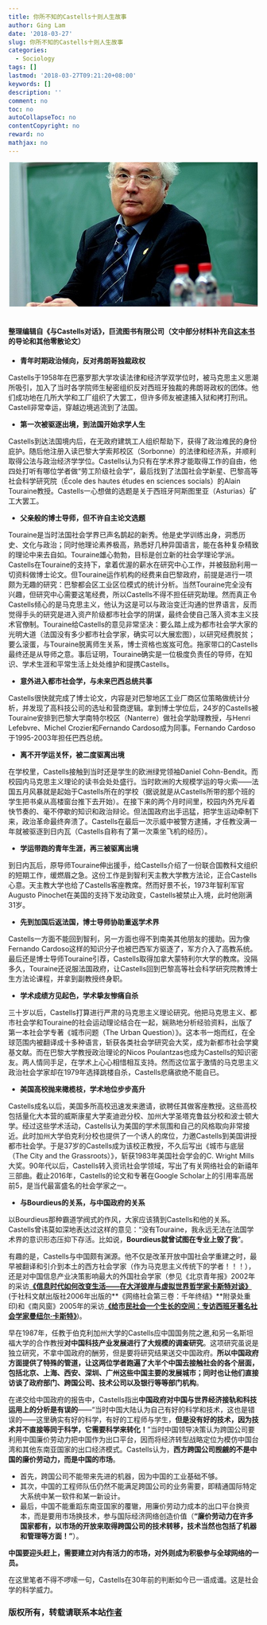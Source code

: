 ```yaml
---
title: 你所不知的Castells十则人生故事
author: Ging Lam
date: '2018-03-27'
slug: 你所不知的Castells十则人生故事
categories:
  - Sociology
tags: []
lastmod: '2018-03-27T09:21:20+08:00'
keywords: []
description: ''
comment: no
toc: no
autoCollapseToc: no
contentCopyright: no
reward: no
mathjax: no
---
```


<div align=center><img src="https://raw.githubusercontent.com/GingLam/Storage/master/castells.jpg"></div></br>


#### **整理编辑自《与Castells对话》，巨流图书有限公司（文中部分材料补充自[这本书](https://www.amazon.com/Manuel-Castells-Felix-Stalder/dp/0745632777/ref=sr_1_3?ie=UTF8&qid=1522141430&sr=8-3&keywords=Felix+Stalder&dpID=4143tgVnYDL&preST=_SY291_BO1,204,203,200_QL40_&dpSrc=srch)的导论和其他零散论文）**

* **青年时期政治倾向，反对弗朗哥独裁政权**

Castells于1958年在巴塞罗那大学攻读法律和经济学双学位时，被马克思主义思潮所吸引，加入了当时各学院师生秘密组织反对西班牙独裁的弗朗哥政权的团体。他们成功地在几所大学和工厂组织了大罢工，但许多师友被逮捕入狱和拷打刑讯。Castell非常幸运，穿越边境逃流到了法国。

* **第一次被驱逐出境，到法国开始求学人生**

Castells到达法国境内后，在无政府建筑工人组织帮助下，获得了政治难民的身份庇护。随后他注册入读巴黎大学索邦校区（Sorbonne）的法律和经济系，并顺利取得公法与政治经济学学位。Castells认为只有在学术界才能取得工作的自由，他四处打听有哪位学者做“劳工阶级社会学”，最后找到了法国社会学新星、巴黎高等社会科学研究院（École des hautes études en sciences socials）的Alain Touraine教授。Castells一心想做的选题是关于西班牙阿斯图里亚（Asturias）矿工大罢工。

<!--more-->

* **父亲般的博士导师，但不许自主论文选题**

Touraine是当时法国社会学界已声名鹊起的新秀。他是史学训练出身，洞悉历史、文化与政治；同时他理论素养极高，熟悉好几种异国语言，能在各种复杂精致的理论中来去自如。Touraine雄心勃勃，目标是创立新的社会学理论学派。Castells在Touraine的支持下，拿着优渥的薪水在研究中心工作，并被鼓励利用一切资料做博士论文。但Touraine运作机构的经费来自巴黎政府，前提是进行一项颇为无趣的研究：巴黎都会区工业区位模式的统计分析。当然Touraine完全没有兴趣，但研究中心需要这笔经费，所以Castells不得不担任研究助理。然而真正令Castells倾心的是马克思主义，他认为这是可以与政治变迁沟通的世界语言，反而觉得手头的研究是进入资产阶级都市社会学的阴谋，最终会使自己落入资本主义技术官僚制。Touraine给Castells的意见非常坚决：要么踏上成为都市社会学大家的光明大道（法国没有多少都市社会学家，确实可以大展宏图），以研究经费脱贫；要么滚蛋，与Touraine脱离师生关系，博士资格也岌岌可危。拖家带口的Castells最终还是从导师之意。事后证明，Touraine确实是一位极度负责任的导师，在知识、学术生涯和平常生活上处处维护和提携Castells。

* **意外进入都市社会学，与未来巴西总统共事**

Castells很快就完成了博士论文，内容是对巴黎地区工业厂商区位策略做统计分析，并发现了高科技公司的选址和营商逻辑。拿到博士学位后，24岁的Castells被Touraine安排到巴黎大学南特尔校区（Nanterre）做社会学助理教授，与Henri Lefebvre、Michel Crozier和Fernando Cardoso成为同事。Fernando Cardoso于1995-2003年担任巴西总统。

* **离不开学运关怀，被二度驱离出境**

在学校里，Castells接触到当时还是学生的欧洲绿党领袖Daniel Cohn-Bendit。而校园内马克思主义理论的读书会处处盛行。当时欧洲的大规模学运的导火索——法国五月风暴就是起始于Castells所在的学校（据说就是从Castells所带的那个班的学生把书桌从高楼窗台推下去开始）。在接下来的两个月时间里，校园内外充斥着快节奏的、毫不停歇的知识和政治辩论。但法国政府出手迅猛，把学生运动牵制下来，政治革命最终奔溃了。Castells在最后一次示威中被警方逮捕，才任教没满一年就被驱逐到日内瓦（Castells自称有了第一次乘坐飞机的经历）。

* **学运带跑的青年生涯，再三被驱离出境**

到日内瓦后，原导师Touraine伸出援手，给Castells介绍了一份联合国教科文组织的短期工作，缓燃眉之急。这份工作是到智利天主教大学教方法论，正合Castells心意。天主教大学也给了Castells客座教席。然而好景不长，1973年智利军官Augusto Pinochet在美国的支持下发动政变，Castells被禁止入境，此时他刚满31岁。

* **先到加国后返法国，博士导师协助重返学术界**

Castells一方面不能回到智利，另一方面也得不到南美其他朋友的援助。因为像Fernando Cardoso这样的知识分子也被巴西军方驱逐了，军方介入了高教系统。最后还是博士导师Touraine引荐，Castells取得加拿大蒙特利尔大学的教席。没隔多久，Touraine还说服法国政府，让Castells回到巴黎高等社会科学研究院教博士生方法论课程，并拿到副教授终身职。

* **学术成绩方见起色，学术挚友惨痛自杀**

三十岁以后，Castells打算进行严肃的马克思主义理论研究。他把马克思主义、都市社会学和Touraine的社会运动理论结合在一起，娴熟地分析经验资料，出版了第一本社会学专著《城市问题（The Urban Question）》。这本书一炮而红，在全球范围内被翻译成十多种语言，斩获各类社会学研究会大奖，成为新都市社会学奠基文献。而在巴黎大学教授政治理论的Nicos Poulantzas也成为Castells的知识密友。两人情同手足，在学术上心心相惜相互支持。然而这位富于激情的马克思主义政治社会学家却在1979年选择跳楼自杀，Castells悲痛欲绝不能自已。

* **美国高校抛来橄榄枝，学术地位步步高升**

Castells成名以后，美国多所高校迅速发来邀请，欲聘任其做客座教授。这些高校包括量化大本营的威斯康星大学麦迪逊分校、加州大学圣塔克鲁兹分校和波士顿大学。经过这些学术活动，Castells认为美国的学术氛围和自己的风格取向非常接近。此时加州大学伯克利分校也提供了一个诱人的席位，力邀Castells到美国讲授都市社会学。于是37岁的Castells成为该校正教授，不久后写出《城市与底层（The City and the Grassroots）》，斩获1983年美国社会学会的C. Wright Mills大奖。90年代以后，Castells转入资讯社会学领域，写出了有关网络社会的新禧年三部曲。截止2016年，Castells的论文和专著在Google Scholar上的引用率高居前5，是当代最富盛名的社会学家之一。

* **与Bourdieus的关系，与中国政府的关系**

以Bourdieus那种霸道学阀式的作风，大家应该猜到Castells和他的关系。Castells曾讳莫如深地表达过这样的意见：“没有Touraine，我永远无法在法国学术界的意识形态压抑下存活。比如说，**Bourdieus就曾试图在专业上毁了我**”。

有趣的是，Castells与中国颇有渊源。他不仅是改革开放中国社会学重建之时，最早被翻译和引介到本土的西方社会学家（作为马克思主义传统下的学者！！！），还是对中国信息产业决策影响最大的外国社会学家（参见《北京青年报》2002年的采访[**《信息时代如何改变生活——在大洋彼岸与虚拟世界哲学家卡斯特对谈》**](http://tech.sina.com.cn/it/e/2002-03-11/106119.shtml)(于社科文献出版社2006年出版的**《网络社会第三卷：千年终结》**附录处重印)和《南风窗》2005年的采访[**《给市民社会一个生长的空间：专访西班牙著名社会学家曼纽尔·卡斯特》**](https://raw.githubusercontent.com/GingLam/Storage/master/给市民社会一个生长的空间_专访西班牙著名社会学家曼纽尔_卡斯特_阳敏.pdf))。

早在1987年，任教于伯克利加州大学的Castells应中国国务院之邀,和另一名斯坦福大学的合作教授**对中国科技产业发展进行了大规模的调查研究**。这项研究虽说是独立研究，不拿中国政府的酬劳，但是要将研究结果送交中国政府。**所以中国政府方面提供了特殊的管道，让这两位学者跑遍了大半个中国去接触社会的各个层面，包括北京、上海、西安、深圳、广州这些中国主要的发展城市；同时也让他们直接访谈了政府部门、跨国公司、技术公司以及银行等等部门机构**。

在递交给中国政府的报告中，Castells指出**中国政府对中国与世界经济接轨和科技运用上的分析是有误的**——“当时中国大陆认为自己有好的科学和技术，这也是错误的——这里确实有好的科学，有好的工程师与学生，**但是没有好的技术，因为技术并不直接等同于科学，它需要科学来转化！**”当时中国领导决策认为跨国公司要利用中国廉价劳动力把中国作为出口平台，因而将经济转型战略定位为模仿中国台湾和其他东南亚国家的出口经济模式。Castells认为，**西方跨国公司觊觎的不是中国的廉价劳动力，而是中国的市场**。

- 首先，跨国公司不能带来先进的机器，因为中国的工业基础不够。
- 其次，中国的工程师队伍仍然不能满足跨国公司的业务需要，即精通国际特定大系统中某一软件和某一新设计。
- 最后，中国不能重蹈东南亚国家的覆辙，用廉价劳动力成本的出口平台换资本，而是要用市场换技术，参与国际经济网络创造价值（**“廉价劳动力在许多国家都有，以市场的开放来取得跨国公司的技术转移，技术当然也包括了机器和管理等方面！”**）。

**中国要迎头赶上，需要建立对内有活力的市场，对外则成为积极参与全球网络的一员。**

在这里笔者不得不啰嗦一句，Castells在30年前的判断如今已一语成谶。这是社会学的科学威力。

### 版权所有，转载请联系本站[作者](mailto:linj83@mail2.sysu.edu.cn)




